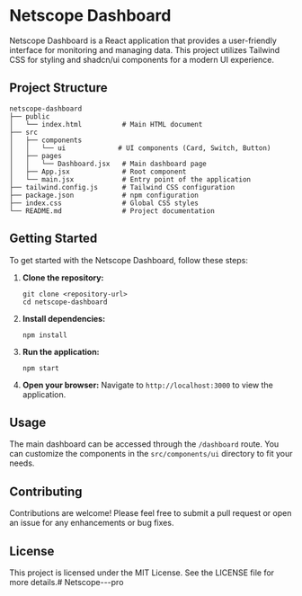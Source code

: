 # Netscope Dashboard

Netscope Dashboard is a React application that provides a user-friendly interface for monitoring and managing data. This project utilizes Tailwind CSS for styling and shadcn/ui components for a modern UI experience.

## Project Structure

```
netscope-dashboard
├── public
│   └── index.html          # Main HTML document
├── src
│   ├── components
│   │   └── ui             # UI components (Card, Switch, Button)
│   ├── pages
│   │   └── Dashboard.jsx   # Main dashboard page
│   ├── App.jsx             # Root component
│   └── main.jsx            # Entry point of the application
├── tailwind.config.js      # Tailwind CSS configuration
├── package.json            # npm configuration
├── index.css               # Global CSS styles
└── README.md               # Project documentation
```

## Getting Started

To get started with the Netscope Dashboard, follow these steps:

1. **Clone the repository:**
   ```
   git clone <repository-url>
   cd netscope-dashboard
   ```

2. **Install dependencies:**
   ```
   npm install
   ```

3. **Run the application:**
   ```
   npm start
   ```

4. **Open your browser:**
   Navigate to `http://localhost:3000` to view the application.

## Usage

The main dashboard can be accessed through the `/dashboard` route. You can customize the components in the `src/components/ui` directory to fit your needs.

## Contributing

Contributions are welcome! Please feel free to submit a pull request or open an issue for any enhancements or bug fixes.

## License

This project is licensed under the MIT License. See the LICENSE file for more details.#   N e t s c o p e - - - p r o 
 
 
